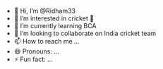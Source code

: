 - 👋 Hi, I’m @Ridham33
- 👀 I’m interested in cricket 🏏 
- 🌱 I’m currently learning BCA
- 💞️ I’m looking to collaborate on India cricket team 
- 📫 How to reach me ...
- 😄 Pronouns: ...
- ⚡ Fun fact: ...

<!---
Ridham33/Ridham33 is a ✨ special ✨ repository because its `README.md` (this file) appears on your GitHub profile.
You can click the Preview link to take a look at your changes.
--->
